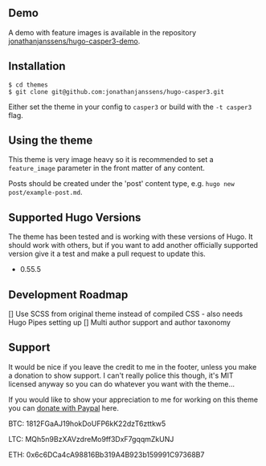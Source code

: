 ## Demo

A demo with feature images is available in the repository [jonathanjanssens/hugo-casper3-demo](https://github.com/jonathanjanssens/hugo-casper3-demo).

## Installation

```$ mkdir themes
$ cd themes
$ git clone git@github.com:jonathanjanssens/hugo-casper3.git
```

Either set the theme in your config to `casper3` or build with the `-t casper3` flag.

## Using the theme

This theme is very image heavy so it is recommended to set a `feature_image` parameter in the front matter of any content.

Posts should be created under the 'post' content type, e.g. `hugo new post/example-post.md`.

## Supported Hugo Versions

The theme has been tested and is working with these versions of Hugo. It should work with others, but if you want to add another officially supported version give it a test and make a pull request to update this.

- 0.55.5

## Development Roadmap

[] Use SCSS from original theme instead of compiled CSS - also needs Hugo Pipes setting up
[] Multi author support and author taxonomy

## Support

It would be nice if you leave the credit to me in the footer, unless you make a donation to show support. I can't really police this though, it's MIT licensed anyway so you can do whatever you want with the theme...

If you would like to show your appreciation to me for working on this theme you can <a href="https://paypal.me/JonathanJanssens">donate with Paypal</a> here.

BTC: 1812FGaAJ19hokDoUFP6kK22dzT6zttkw5

LTC: MQh5n9BzXAVzdreMo9ff3DxF7gqqmZkUNJ

ETH: 0x6c6DCa4cA98816Bb319A4B923b159991C97368B7
